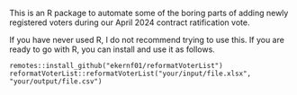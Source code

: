 This is an R package to automate some of the boring parts of adding newly registered voters during our April 2024 contract ratification vote. 

If you have never used R, I do not recommend trying to use this. If you are ready to go with R, you can install and use it as follows. 

```
remotes::install_github("ekernf01/reformatVoterList")
reformatVoterList::reformatVoterList("your/input/file.xlsx", "your/output/file.csv")
```

